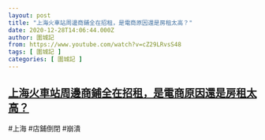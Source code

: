 ```yaml
---
layout: post
title: "上海火車站周邊商鋪全在招租，是電商原因還是房租太高？"
date: 2020-12-28T14:06:44.000Z
author: 圍城記
from: https://www.youtube.com/watch?v=cZ29LRvsS48
tags: [ 圍城記 ]
categories: [ 圍城記 ]
---
```

<!--1609164404000-->
[上海火車站周邊商鋪全在招租，是電商原因還是房租太高？](https://www.youtube.com/watch?v=cZ29LRvsS48)
------

<div>
#上海 #店鋪倒閉 #崩潰
</div>
